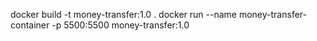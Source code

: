 docker build  -t money-transfer:1.0 .
docker run --name money-transfer-container -p 5500:5500 money-transfer:1.0
